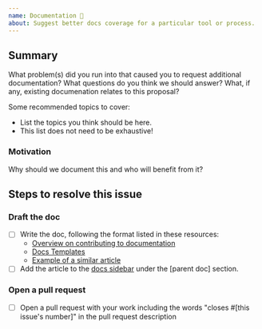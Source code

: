 ```yaml
---
name: Documentation 📝
about: Suggest better docs coverage for a particular tool or process.
---
```


<!-- Gatsby OSS team is on holiday, expect a delayed response -->

<!--
  To make it easier for us to help you, please include as much useful information as possible.

  Useful Links:
  - Documentation: https://www.gatsbyjs.org/docs/
  - Contributing: https://www.gatsbyjs.org/contributing/

  Gatsby has several community support channels, try asking your question on:

  - Discord: https://gatsby.dev/discord
  - Spectrum: https://spectrum.chat/gatsby-js
  - Twitter: https://twitter.com/gatsbyjs

  Before opening a new issue, please search existing issues https://github.com/gatsbyjs/gatsby/issues
-->

## Summary

What problem(s) did you run into that caused you to request additional documentation? What questions do you think we should answer? What, if any, existing documenation relates to this proposal?

Some recommended topics to cover:

- List the topics you think should be here.
- This list does not need to be exhaustive!

### Motivation

Why should we document this and who will benefit from it?

## Steps to resolve this issue

<!-- Your suggestion may require additional steps. Remember to add any relevant labels. Note that you'll need to fill in the link to a similar article as well as the correct section. Don't worry if you're not yet sure about these, especially if this is a brand new topic! -->

### Draft the doc

- [ ] Write the doc, following the format listed in these resources:
  - [Overview on contributing to documentation](https://www.gatsbyjs.org/contributing/docs-contributions/)
  - [Docs Templates](https://www.gatsbyjs.org/contributing/docs-templates/)
  - [Example of a similar article]()
- [ ] Add the article to the [docs sidebar](https://github.com/gatsbyjs/gatsby/blob/master/www/src/data/sidebars/doc-links.yaml) under the [parent doc] section.

### Open a pull request

- [ ] Open a pull request with your work including the words "closes #[this issue's number]" in the pull request description
